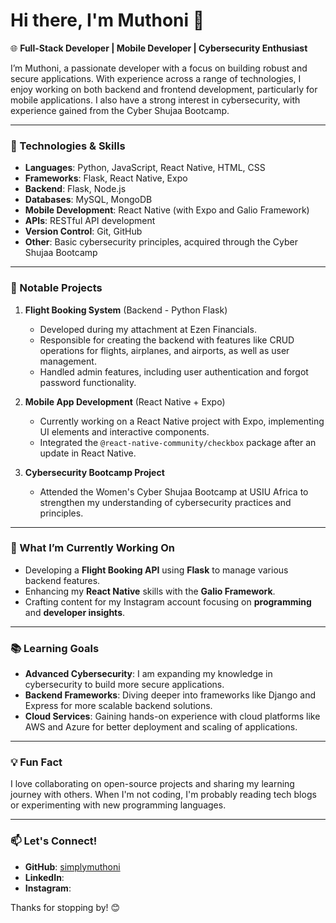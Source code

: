 # Hi there, I'm Muthoni 👋

🌐 **Full-Stack Developer | Mobile Developer | Cybersecurity Enthusiast**

I’m Muthoni, a passionate developer with a focus on building robust and secure applications. With experience across a range of technologies, I enjoy working on both backend and frontend development, particularly for mobile applications. I also have a strong interest in cybersecurity, with experience gained from the Cyber Shujaa Bootcamp.

---

### 🔧 Technologies & Skills

- **Languages**: Python, JavaScript, React Native, HTML, CSS
- **Frameworks**: Flask, React Native, Expo
- **Backend**: Flask, Node.js
- **Databases**: MySQL, MongoDB
- **Mobile Development**: React Native (with Expo and Galio Framework)
- **APIs**: RESTful API development
- **Version Control**: Git, GitHub
- **Other**: Basic cybersecurity principles, acquired through the Cyber Shujaa Bootcamp

---

### 💼 Notable Projects

1. **Flight Booking System** (Backend - Python Flask)
   - Developed during my attachment at Ezen Financials.
   - Responsible for creating the backend with features like CRUD operations for flights, airplanes, and airports, as well as user management.
   - Handled admin features, including user authentication and forgot password functionality.

2. **Mobile App Development** (React Native + Expo)
   - Currently working on a React Native project with Expo, implementing UI elements and interactive components.
   - Integrated the `@react-native-community/checkbox` package after an update in React Native.

3. **Cybersecurity Bootcamp Project**
   - Attended the Women's Cyber Shujaa Bootcamp at USIU Africa to strengthen my understanding of cybersecurity practices and principles.
   
---

### 🚀 What I’m Currently Working On

- Developing a **Flight Booking API** using **Flask** to manage various backend features.
- Enhancing my **React Native** skills with the **Galio Framework**.
- Crafting content for my Instagram account focusing on **programming** and **developer insights**.

---

### 📚 Learning Goals

- **Advanced Cybersecurity**: I am expanding my knowledge in cybersecurity to build more secure applications.
- **Backend Frameworks**: Diving deeper into frameworks like Django and Express for more scalable backend solutions.
- **Cloud Services**: Gaining hands-on experience with cloud platforms like AWS and Azure for better deployment and scaling of applications.

---

### 💡 Fun Fact
I love collaborating on open-source projects and sharing my learning journey with others. When I'm not coding, I'm probably reading tech blogs or experimenting with new programming languages.

---

### 📫 Let's Connect!

- **GitHub**: [simplymuthoni](https://github.com/simplymuthoni)
- **LinkedIn**:  
- **Instagram**: 

Thanks for stopping by! 😊
